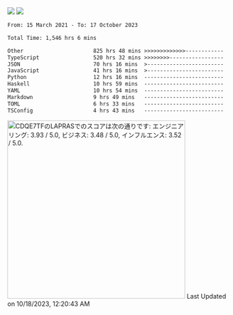 <div>
  <img src="https://github-readme-stats.vercel.app/api?username=naporin0624&count_private=true&show_icons=true" />
  <img src="https://github-readme-stats.vercel.app/api/top-langs/?username=naporin0624&layout=compact&hide=css" />
  <!--START_SECTION:waka-->

```txt
From: 15 March 2021 - To: 17 October 2023

Total Time: 1,546 hrs 6 mins

Other                      825 hrs 48 mins >>>>>>>>>>>>>------------   53.41 %
TypeScript                 520 hrs 32 mins >>>>>>>>-----------------   33.67 %
JSON                       70 hrs 16 mins  >------------------------   04.54 %
JavaScript                 41 hrs 16 mins  >------------------------   02.67 %
Python                     12 hrs 16 mins  -------------------------   00.79 %
Haskell                    10 hrs 59 mins  -------------------------   00.71 %
YAML                       10 hrs 54 mins  -------------------------   00.71 %
Markdown                   9 hrs 49 mins   -------------------------   00.64 %
TOML                       6 hrs 33 mins   -------------------------   00.42 %
TSConfig                   4 hrs 43 mins   -------------------------   00.31 %
```

<!--END_SECTION:waka-->
  
  <!--START_SECTION:lapras-card-->
<p ><a href="https://lapras.com/public/CDQE7TF" target="_blank" rel="noopener noreferrer"><img alt="CDQE7TFのLAPRASでのスコアは次の通りです: エンジニアリング: 3.93 / 5.0, ビジネス: 3.48 / 5.0, インフルエンス: 3.52 / 5.0." src="https://lapras-card-generator.vercel.app/api/svg?e=3.93&b=3.48&i=3.52&b1=%23232323&b2=%236d6d6d&i1=%23212121&i2=%23818181&l=ja" width="400" ></a>  
Last Updated on 10/18/2023, 12:20:43 AM</p>
<!--END_SECTION:lapras-card-->
</div>

